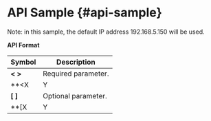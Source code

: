 # API Sample {#api-sample}

Note: in this sample, the default IP address 192.168.5.150 will be used.

**API Format**

| **Symbol** | **Description** |
| --- | --- |
| **&lt; &gt;** | Required parameter. |
| **&lt;X|Y|Z&gt;** | Required parameter. The vertical bar means &quot;or&quot;. |
| **[ ]** | Optional parameter. |
| **[X|Y|Z]** | Optional parameter. The vertical bar means &quot;or&quot;. |